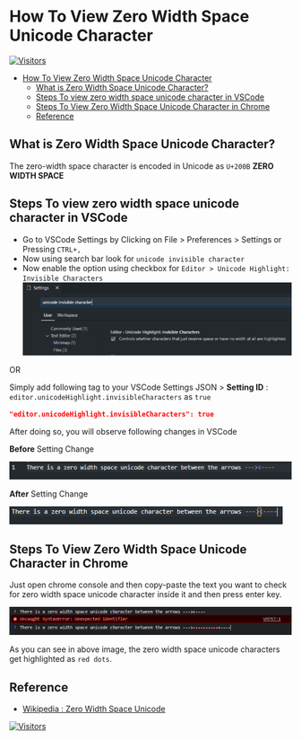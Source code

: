# How To View Zero Width Space Unicode Character

[![Visitors](https://api.visitorbadge.io/api/visitors?path=aasisodiya.general.vscode.handlezerowidthchar&labelColor=%23ffa500&countColor=%23263759&labelStyle=upper)](https://visitorbadge.io/status?path=aasisodiya.general.vscode.handlezerowidthchar)

- [How To View Zero Width Space Unicode Character](#how-to-view-zero-width-space-unicode-character)
  - [What is Zero Width Space Unicode Character?](#what-is-zero-width-space-unicode-character)
  - [Steps To view zero width space unicode character in VSCode](#steps-to-view-zero-width-space-unicode-character-in-vscode)
  - [Steps To View Zero Width Space Unicode Character in Chrome](#steps-to-view-zero-width-space-unicode-character-in-chrome)
  - [Reference](#reference)

## What is Zero Width Space Unicode Character?

The zero-width space character is encoded in Unicode as `U+200B` **ZERO WIDTH SPACE**

## Steps To view zero width space unicode character in VSCode

- Go to VSCode Settings by Clicking on File > Preferences > Settings or Pressing `CTRL+,`
- Now using search bar look for `unicode invisible character`
- Now enable the option using checkbox for `Editor > Unicode Highlight: Invisible Characters`
  ![VSCode Settings](./vscode-settings.PNG)

OR

Simply add following tag to your VSCode Settings JSON > **Setting ID** : `editor.unicodeHighlight.invisibleCharacters` as `true`

```json
"editor.unicodeHighlight.invisibleCharacters": true
```

After doing so, you will observe following changes in VSCode

**Before** Setting Change

![Before Setting Change](./not-visible.PNG)

**After** Setting Change

![After Setting Change](./visible.PNG)

## Steps To View Zero Width Space Unicode Character in Chrome

Just open chrome console and then copy-paste the text you want to check for zero width space unicode character inside it and then press enter key.

![Chrome](./chrome-console.PNG)

As you can see in above image, the zero width space unicode characters get highlighted as `red dots`.

## Reference

- [Wikipedia : Zero Width Space Unicode](https://en.wikipedia.org/wiki/Zero-width_space)

[![Visitors](https://api.visitorbadge.io/api/visitors?path=aasisodiya.general&label=aasisodiya/general&labelColor=%23ffa500&countColor=%23263759&labelStyle=upper)](https://visitorbadge.io/status?path=aasisodiya.general)
